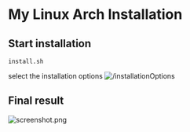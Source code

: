 # My Linux Arch Installation

## Start installation

```install.sh```

select the installation options
![/installationOptions](screenshots/installationOptions.png)

## Final result

![screenshot.png](screenshots/screenshot.png)